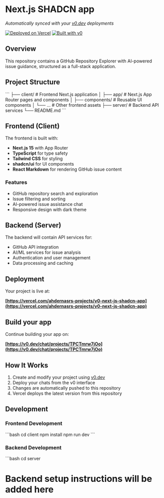 # Next.js SHADCN app

*Automatically synced with your [v0.dev](https://v0.dev) deployments*

[![Deployed on Vercel](https://img.shields.io/badge/Deployed%20on-Vercel-black?style=for-the-badge&logo=vercel)](https://vercel.com/ahdernasrs-projects/v0-next-js-shadcn-app)
[![Built with v0](https://img.shields.io/badge/Built%20with-v0.dev-black?style=for-the-badge)](https://v0.dev/chat/projects/TPCTmrw7jOo)

## Overview

This repository contains a GitHub Repository Explorer with AI-powered issue guidance, structured as a full-stack application.

## Project Structure

\`\`\`
├── client/          # Frontend Next.js application
│   ├── app/         # Next.js App Router pages and components
│   ├── components/  # Reusable UI components
│   └── ...         # Other frontend assets
├── server/          # Backend API services
└── README.md
\`\`\`

## Frontend (Client)

The frontend is built with:
- **Next.js 15** with App Router
- **TypeScript** for type safety
- **Tailwind CSS** for styling
- **shadcn/ui** for UI components
- **React Markdown** for rendering GitHub issue content

### Features
- GitHub repository search and exploration
- Issue filtering and sorting
- AI-powered issue assistance chat
- Responsive design with dark theme

## Backend (Server)

The backend will contain API services for:
- GitHub API integration
- AI/ML services for issue analysis
- Authentication and user management
- Data processing and caching

## Deployment

Your project is live at:

**[https://vercel.com/ahdernasrs-projects/v0-next-js-shadcn-app](https://vercel.com/ahdernasrs-projects/v0-next-js-shadcn-app)**

## Build your app

Continue building your app on:

**[https://v0.dev/chat/projects/TPCTmrw7jOo](https://v0.dev/chat/projects/TPCTmrw7jOo)**

## How It Works

1. Create and modify your project using [v0.dev](https://v0.dev)
2. Deploy your chats from the v0 interface
3. Changes are automatically pushed to this repository
4. Vercel deploys the latest version from this repository

## Development

### Frontend Development
\`\`\`bash
cd client
npm install
npm run dev
\`\`\`

### Backend Development
\`\`\`bash
cd server
# Backend setup instructions will be added here
